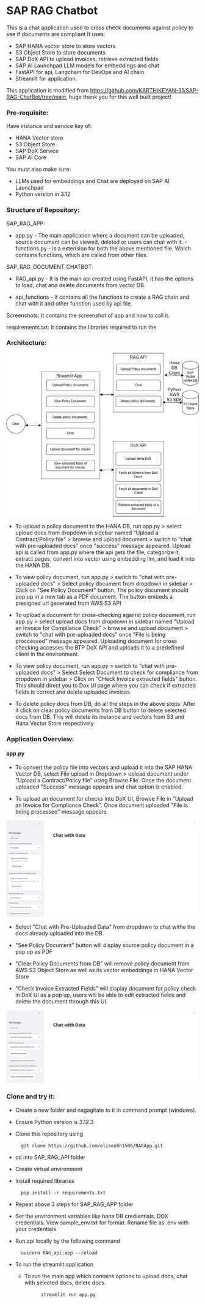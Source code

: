 # SAP RAG Chatbot

This is a chat application used to cross check documents against policy to see if documents are compliant 
It uses:
- SAP HANA vector store to store vectors
- S3 Object Store to store documents
- SAP DoX API to upload invoices, retrieve extracted fields
- SAP AI Launchpad LLM models for embeddings and chat
- FastAPI for api, Langchain for DevOps and AI chain
- Streamlit for application.

This application is modified from https://github.com/KARTHIKEYAN-31/SAP-RAG-ChatBot/tree/main, huge thank you for this well built project! 

### Pre-requisite:
Have instance and service key of:
- HANA Vector store 
- S3 Object Store 
- SAP DoX Service 
- SAP AI Core 

You must also make sure:
- LLMs used for embeddings and Chat are deployed on SAP AI Launchpad
- Python version in 3.12

### Structure of Repository:

SAP_RAG_APP:

- app.py - The main application where a document can be uploaded, source document can be viewed, deleted or users can chat with it.
-functions.py - is a extension for both the above mentioned file. Which contains functions, which are called from other files.

SAP_RAG_DOCUMENT_CHATBOT:

- RAG_api.py - It is the main api created using FastAPI, it has the options to load, chat and delete documents from vector DB.

- api_functions - It contains all the functions to create a RAG chain and chat with it and other function used by api file.


Screenshots:
It contains the screenshot of app and how to call it.

requirements.txt:
It contains the libraries required to run the 

### Architecture:

![Architecture](Screenshots/RAG-Architecture.drawio.png "Architecture of the APP")

- To upload a policy document to the HANA DB, run app.py > select upload docs from dropdown in sidebar named "Upload a Contract/Policy file" > browse and upload document > switch to "chat with pre-uploaded docs" once "success" message appeared. Upload api is called from app.py where the api gets the file, categorize it, extract pages, convert into vector using embedding llm, and load it into the HANA DB.

- To view policy document, run app.py > switch to "chat with pre-uploaded docs" > Select policy document from dropdown in sidebar > Click on "See Policy Document" button. The policy document should pop up in a new tab as a PDF document. The button embeds a presigned url generated from AWS S3 API

- To upload a document for cross-checking against policy document, run app.py > select upload docs from dropdown in sidebar named "Upload an Invoice for Compliance Check" > browse and upload document > switch to "chat with pre-uploaded docs" once "File is being proccessed" message appeared. Uploading document for cross checking accesses the BTP DoX API and uploads it to a predefined client in the environment.

- To view policy document, run app.py > switch to "chat with pre-uploaded docs" > Select Select Document to check for compliance from dropdown in sidebar > Click on "CHeck Invoice extracted fields" button. This should direct you to Dox UI page where you can check if extracted fields is correct and delete uploaded invoices
  
- To delete policy docs from DB, do all the steps in the above steps. After it click on clear policy documents from DB button to delete selected docs from DB. This will delete its instance and vectors from S3 and Hana Vector Store respectively

### Application Overview:

#### **app.py** 

- To convert the policy file into vectors and upload it into the SAP HANA Vector DB, select File upload in Dropdown > upload document under "Upload a Contract/Policy file" using Browse File. Once the document uploaded "Success" message appears and chat option is enabled.

- To upload an document for checks into DoX UI, Browse File in "Upload an Invoice for Compliance Check". Once document uploaded "File is being processed" message appears. 

![app.py - upload Data](Screenshots/app_upload_interface.png "app.py - upload Data")

- Select "Chat with Pre-Uploaded Data" from dropdown to chat withe the docs already uploaded into the DB. 

- "See Policy Document" button will display source policy document in a pop up as PDF 

- "Clear Policy Documents from DB" will remove policy document from AWS S3 Object Store as well as its vector embeddings in HANA Vector Store 

- "Check Invoice Extracted Fields" will display document for policy check in DoX UI as a pop up, users will be able to edit extracted fields and delete the document through this UI. 

![app.py - Pre_uploaded Data - select Docs](Screenshots/chat_with_preuploaded_doc.png "app.py - Pre_uploaded Data - select Docs")

### Clone and try it:

- Create a new folder and nagagitate to it in command prompt (windows).

- Ensure Python version is 3.12.3

- Clone this repository using
    
        git clone https://github.com/eliseohh1506/RAGApp.git

- cd into SAP_RAG_API folder

- Create virtual environment 

- Install required libraries 
    
        pip install -r requirements.txt

- Repeat above 3 steps for SAP_RAG_APP folder
  
- Set the environment variables like hana DB credientials, DOX credentials. View sample_env.txt for format. Rename file as .env with your credentials

- Run api locally by the following command

        uvicorn RAG_api:app --reload

- To run the streamlit application

    * To run the main app which contains options to upload docs, chat with selected docs, delete docs.

                streamlit run app.py 
